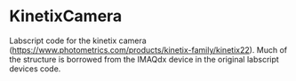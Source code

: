 # KinetixCamera
 Labscript code for the kinetix camera (https://www.photometrics.com/products/kinetix-family/kinetix22). Much of the structure is borrowed from the IMAQdx device in the original labscript devices code.
